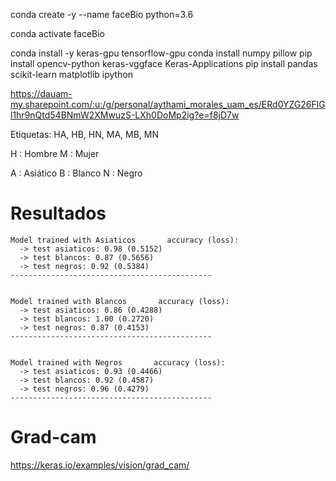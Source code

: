 
conda create -y --name faceBio python=3.6

conda activate faceBio

conda install -y keras-gpu tensorflow-gpu
conda install numpy pillow
pip install opencv-python keras-vggface Keras-Applications
pip install pandas scikit-learn matplotlib ipython


https://dauam-my.sharepoint.com/:u:/g/personal/aythami_morales_uam_es/ERd0YZG26FlGl1hr9nQtd54BNmW2XMwuzS-LXh0DoMp2ig?e=f8jD7w


Etiquetas:   HA, HB, HN, MA, MB, MN

H : Hombre
M : Mujer

A : Asiático
B : Blanco
N : Negro




# Resultados

```
Model trained with Asiaticos       accuracy (loss):
  -> test asiaticos: 0.98 (0.5152)
  -> test blancos: 0.87 (0.5656)
  -> test negros: 0.92 (0.5384)
---------------------------------------------


Model trained with Blancos       accuracy (loss):
  -> test asiaticos: 0.86 (0.4288)
  -> test blancos: 1.00 (0.2720)
  -> test negros: 0.87 (0.4153)
---------------------------------------------


Model trained with Negros       accuracy (loss):
  -> test asiaticos: 0.93 (0.4466)
  -> test blancos: 0.92 (0.4587)
  -> test negros: 0.96 (0.4279)
---------------------------------------------
```

# Grad-cam

https://keras.io/examples/vision/grad_cam/
